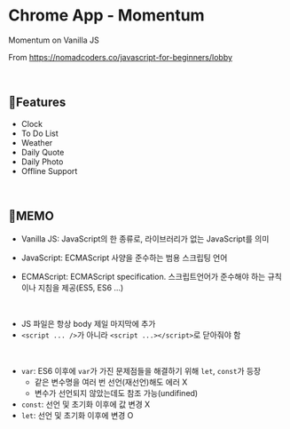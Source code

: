 # Chrome App - Momentum

Momentum on Vanilla JS

From https://nomadcoders.co/javascript-for-beginners/lobby

<br>

## :star2: ​Features

- Clock
- To Do List
- Weather
- Daily Quote
- Daily Photo
- Offline Support

<br>

## :memo: ​MEMO

- Vanilla JS: JavaScript의 한 종류로, 라이브러리가 없는 JavaScript를 의미

- JavaScript: ECMAScript 사양을 준수하는 범용 스크립팅 언어
- ECMAScript: ECMAScript specification. 스크립트언어가 준수해야 하는 규칙이나 지침을 제공(ES5, ES6 ...)

<br>

- JS 파일은 항상 body 제일 마지막에 추가
- `<script ... />`가 아니라 `<script ...></script>`로 닫아줘야 함

<br>

- `var`: ES6 이후에 `var`가 가진 문제점들을 해결하기 위해 `let`, `const`가 등장
  - 같은 변수명을 여러 번 선언(재선언)해도 에러 X
  - 변수가 선언되지 않았는데도 참조 가능(undifined)
- `const`: 선언 및 초기화 이후에 값 변경 X
- `let`: 선언 및 초기화 이후에 변경 O